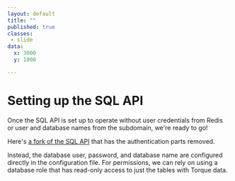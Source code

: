 ```yaml
---
layout: default
title: ""
published: true
classes:
 - slide
data:
  x: 3000
  y: 1000

---
```


# Setting up the SQL API #

Once the SQL API is set up to operate without user credentials from Redis or user and database names
from the subdomain, we're ready to go!

Here's [a fork of the SQL API](https://github.com/flibbertigibbet/CartoDB-SQL-API) that has the authentication parts removed.

Instead, the database user, password, and database name are configured directly in the configuration file.
For permissions, we can rely on using a database role that has read-only access to just the tables with Torque data.